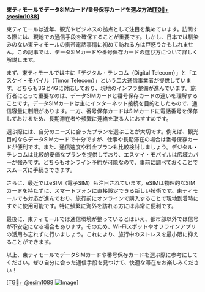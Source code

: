 **東ティモールでデータSIMカード/番号保存カードを選ぶ方法[[TG💪+ @esim1088](https://t.me/s/esim1088)]**

東ティモールは近年、観光やビジネスの拠点として注目を集めています。訪問する際には、現地での通信手段を確保することが重要です。しかし、日本では馴染みのない東ティモールの携帯電話事情に初めて訪れる方は戸惑うかもしれません。この記事では、データSIMカードや番号保存カードの選び方について詳しく解説します。

まず、東ティモールでは主に「デジタル・テレコム（Digital Telecom）」と「エスケイ・モバイル（Timor Telecom）」という二大通信事業者が提供しています。どちらも3Gと4Gに対応しており、現地のインフラ整備が進んでいます。旅行者にとって重要なのは、データSIMカードと番号保存カードの違いを理解することです。データSIMカードは主にインターネット接続を目的としたもので、通信容量に制限があります。一方、番号保存カードはSIMカードに電話番号を保存しておけるため、長期滞在者や頻繁に連絡を取る人におすすめです。

選ぶ際には、自分のニーズに合ったプランを選ぶことが大切です。例えば、観光目的ならデータSIMカードで十分ですが、仕事や長期滞在の場合は番号保存カードが便利です。また、通信速度や料金プランも比較検討しましょう。デジタル・テレコムは比較的安価なプランを提供しており、エスケイ・モバイルは広域カバーが強みです。どちらもオンライン予約が可能なので、事前に調べておくことでスムーズに手続きできます。

さらに、最近ではeSIM（電子SIM）も注目されています。eSIMは物理的なSIMカードを持たずに、スマートフォンに直接設定できる新しい技術です。東ティモールでも対応が進んでおり、旅行前にオンラインで購入することで現地到着時にすぐに使用可能です。特に頻繁に海外を訪れる方には非常に便利です。

最後に、東ティモールでは通信環境が整っているとはいえ、都市部以外では信号が不安定になる場合もあります。そのため、Wi-Fiスポットやオフラインアプリの活用も忘れずに行いましょう。これにより、旅行中のストレスを最小限に抑えることができます。

以上、東ティモールでデータSIMカードや番号保存カードを選ぶ際に参考にしてください。ぜひ自分に合った通信手段を見つけて、快適な滞在をお楽しみください！

[[TG💪+ @esim1088](https://t.me/s/esim1088) ![Image](https://i.postimg.cc/Y0z9fWf4/image.png)]
